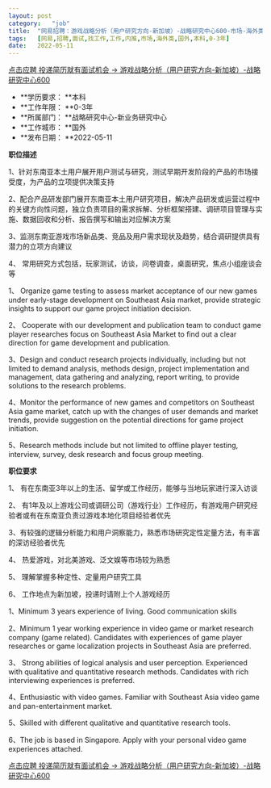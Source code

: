 ```yaml
---
layout:	post
category:	"job"
title:	"网易招聘：游戏战略分析（用户研究方向-新加坡）-战略研究中心600-市场-海外类-国外本科0-3年"
tags:	[网易,招聘,面试,找工作,工作,内推,市场,海外类,国外,本科,0-3年]
date:	2022-05-11
---
```


[点击应聘 投递简历就有面试机会 ->  游戏战略分析（用户研究方向-新加坡）-战略研究中心600](http://mobile.bole.netease.com/bole/boleDetail?id=37511&employeeId=346f03c3cda5f04c&key=all)



- **学历要求： **本科
- **工作年限： **0-3年
- **所属部门： **战略研究中心-新业务研究中心
- **工作城市： **国外
- **发布日期： **2022-05-11



**职位描述**

1、针对东南亚本土用户展开用户测试与研究，测试早期开发阶段的产品的市场接受度，为产品的立项提供决策支持

2、配合产品研发部门展开东南亚本土用户研究项目，解决产品研发或运营过程中的关键方向性问题，独立负责项目的需求拆解、分析框架搭建、调研项目管理与实施、数据回收和分析、报告撰写和输出对应解决方案

3、监测东南亚游戏市场新品类、竞品及用户需求现状及趋势，结合调研提供具有潜力的立项方向建议

4、 常用研究方式包括，玩家测试，访谈，问卷调查，桌面研究，焦点小组座谈会等



1、 Organize game testing to assess market acceptance of our new games under early-stage development on Southeast Asia market, provide strategic insights to support our game project initiation decision.

2、 Cooperate with our development and publication team to conduct game player researches focus on Southeast Asia Market to find out a clear direction for game development and publication.

3、Design and conduct research projects individually, including but not limited to demand analysis, methods design, project implementation and management, data gathering and analyzing, report writing, to provide solutions to the research problems.

4、Monitor the performance of new games and competitors on Southeast Asia game market, catch up with the changes of user demands and market trends, provide suggestion on the potential directions for game project initiation. 

5、Research methods include but not limited to offline player testing, interview, survey, desk research and focus group meeting.



**职位要求**

1、 有在东南亚3年以上的生活、留学或工作经历，能够与当地玩家进行深入访谈

2、 有1年及以上游戏公司或调研公司（游戏行业）工作经历，有游戏用户研究经验者或有在东南亚负责过游戏本地化项目经验者优先

3、有较强的逻辑分析能力和用户洞察能力，熟悉市场研究定性定量方法，有丰富的深访经验者优先

4、 热爱游戏，对北美游戏、泛文娱等市场较为熟悉

5、 理解掌握多种定性、定量用户研究工具

6、 工作地点为新加坡，投递时请附上个人游戏经历



1、Minimum 3 years experience of living. Good communication skills

2、Minimum 1 year working experience in video game or market research company (game related). Candidates with experiences of game player researches or game localization projects in Southeast Asia are preferred.

3、 Strong abilities of logical analysis and user perception. Experienced with qualitative and quantitative research methods. Candidates with rich interviewing experiences is preferred.

4、Enthusiastic with video games. Familiar with Southeast Asia video game and pan-entertainment market.

5、Skilled with different qualitative and quantitative research tools.

6、The job is based in Singapore. Apply with your personal video game experiences attached. 



[点击应聘 投递简历就有面试机会 ->  游戏战略分析（用户研究方向-新加坡）-战略研究中心600](http://mobile.bole.netease.com/bole/boleDetail?id=37511&employeeId=346f03c3cda5f04c&key=all)